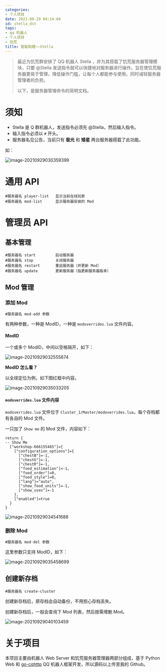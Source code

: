 ```yaml
---
categories:
- 个人项目
date: 2021-09-29 04:14:04
id: stella_dst
tags:
- qq 机器人
- 个人项目
- 饥荒
title: 智能助理——Stella
---
```


> 最近为饥荒群安排了 QQ 机器人 Stella ，并为其搭载了饥荒服务器管理模块，只要 @Stella 发送指令就可以快捷地对服务器进行操作。旨在使饥荒服务器更易于管理，降低操作门槛，让每个人都能参与使用，同时减轻服务器管理者的负担。
>
> 以下，是服务器管理命令的简明文档。

# 须知

- Stella 是 Q 群机器人，发送指令必须先 @Stella，然后输入指令。
- 输入指令必须以 `#` 开头。
- 服务器名见公告，当前只有 **极光** 和 **矮星** 两台服务器搭载了此功能。

<!-- more -->

如：

![image-20210929030359399](https://static.vksir.zone/img/image-20210929030359399.png)

# 通用 API

```
#服务器名 player-list	显示当前在线玩家
#服务器名 mod-list		显示服务器安装的 Mod
```

# 管理员 API

## 基本管理

```
#服务器名 start			启动服务器
#服务器名 stop			关闭服务器
#服务器名 restart		重启服务器（并更新 Mod）
#服务器名 update		更新服务器（指更新服务器版本）
```

## Mod 管理

### 添加 Mod

```
#服务器名 mod-add 参数
```

有两种参数，一种是 ModID，一种是 `modoverrides.lua` 文件内容。

#### ModID

一个或多个 ModID，中间以空格隔开，如下：

![image-20210929032555674](https://static.vksir.zone/img/image-20210929032555674.png)

**ModID 怎么看？**

以全球定位为例，如下图红框中内容。

![image-20210929035033205](https://static.vksir.zone/img/image-20210929035033205.png)

#### `modoverrides.lua` 文件内容

`modoverrides.lua` 文件位于 `Cluster_1/Master/modoverrides.lua`，每个存档都有各自的 Mod 文件。

一只加了 `Show me` 的 Mod 文件，内容如下：

```
return {
-- Show Me
  ["workshop-666155465"]={
    ["configuration_options"]={
      ["chestB"]=-1,
      ["chestG"]=-1,
      ["chestR"]=-1,
      ["food_estimation"]=-1,
      ["food_order"]=0,
      ["food_style"]=0,
      ["lang"]="auto",
      ["show_food_units"]=-1,
      ["show_uses"]=-1 
    },
    ["enabled"]=true 
  }
}
```

![image-20210929034541688](https://static.vksir.zone/img/image-20210929034541688.png)

### 删除 Mod

```
#服务器名 mod-del 参数
```

这里参数只支持 ModID，如下：

![image-20210929035458699](https://static.vksir.zone/img/image-20210929035458699.png)

## 创建新存档

```
#服务器名 create-cluster
```

创建新存档后，原存档会自动备份，不用担心存档丢失。

创建新存档后，一般会查询下 Mod 列表，然后按需增删 Mod。

![image-20210929040103459](https://static.vksir.zone/img/image-20210929040103459.png)

# 关于项目

本项目主要由机器人 Web Server 和饥荒服务器管理器两部分组成，基于 Python Web 和 [go-cqhttp](https://github.com/Mrs4s/go-cqhttp) QQ 机器人框架开发，所以源码以上传至我的 Github。
